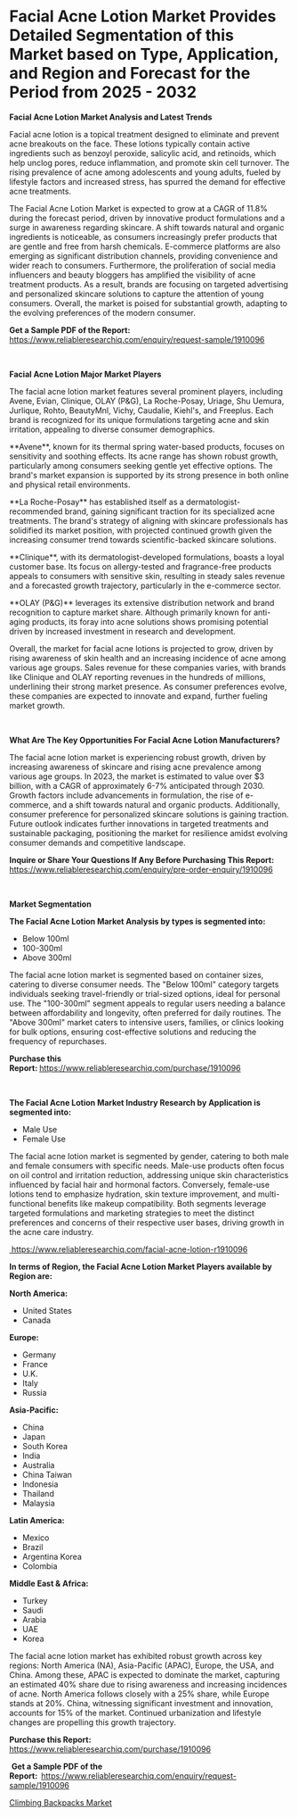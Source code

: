 <p><h1>Facial Acne Lotion Market Provides Detailed Segmentation of this Market based on Type, Application, and Region and Forecast for the Period from 2025 - 2032</h1></p><p><strong>Facial Acne Lotion Market Analysis and Latest Trends</strong></p>
<p><p>Facial acne lotion is a topical treatment designed to eliminate and prevent acne breakouts on the face. These lotions typically contain active ingredients such as benzoyl peroxide, salicylic acid, and retinoids, which help unclog pores, reduce inflammation, and promote skin cell turnover. The rising prevalence of acne among adolescents and young adults, fueled by lifestyle factors and increased stress, has spurred the demand for effective acne treatments.</p><p>The Facial Acne Lotion Market is expected to grow at a CAGR of 11.8% during the forecast period, driven by innovative product formulations and a surge in awareness regarding skincare. A shift towards natural and organic ingredients is noticeable, as consumers increasingly prefer products that are gentle and free from harsh chemicals. E-commerce platforms are also emerging as significant distribution channels, providing convenience and wider reach to consumers. Furthermore, the proliferation of social media influencers and beauty bloggers has amplified the visibility of acne treatment products. As a result, brands are focusing on targeted advertising and personalized skincare solutions to capture the attention of young consumers. Overall, the market is poised for substantial growth, adapting to the evolving preferences of the modern consumer.</p></p>
<p><strong>Get a Sample PDF of the Report:&nbsp;</strong> <a href="https://www.reliableresearchiq.com/enquiry/request-sample/1910096?utm_campaign=3130&utm_medium=2&utm_source=Github&utm_content=ia&utm_term=05042025&utm_id=facial-acne-lotion">https://www.reliableresearchiq.com/enquiry/request-sample/1910096</a></p>
<p>&nbsp;</p>
<p><strong>Facial Acne Lotion Major Market Players</strong></p>
<p><p>The facial acne lotion market features several prominent players, including Avene, Evian, Clinique, OLAY (P&G), La Roche-Posay, Uriage, Shu Uemura, Jurlique, Rohto, BeautyMnl, Vichy, Caudalie, Kiehl's, and Freeplus. Each brand is recognized for its unique formulations targeting acne and skin irritation, appealing to diverse consumer demographics.</p><p>**Avene**, known for its thermal spring water-based products, focuses on sensitivity and soothing effects. Its acne range has shown robust growth, particularly among consumers seeking gentle yet effective options. The brand's market expansion is supported by its strong presence in both online and physical retail environments.</p><p>**La Roche-Posay** has established itself as a dermatologist-recommended brand, gaining significant traction for its specialized acne treatments. The brand's strategy of aligning with skincare professionals has solidified its market position, with projected continued growth given the increasing consumer trend towards scientific-backed skincare solutions.</p><p>**Clinique**, with its dermatologist-developed formulations, boasts a loyal customer base. Its focus on allergy-tested and fragrance-free products appeals to consumers with sensitive skin, resulting in steady sales revenue and a forecasted growth trajectory, particularly in the e-commerce sector.</p><p>**OLAY (P&G)** leverages its extensive distribution network and brand recognition to capture market share. Although primarily known for anti-aging products, its foray into acne solutions shows promising potential driven by increased investment in research and development.</p><p>Overall, the market for facial acne lotions is projected to grow, driven by rising awareness of skin health and an increasing incidence of acne among various age groups. Sales revenue for these companies varies, with brands like Clinique and OLAY reporting revenues in the hundreds of millions, underlining their strong market presence. As consumer preferences evolve, these companies are expected to innovate and expand, further fueling market growth.</p></p>
<p>&nbsp;</p>
<p><strong>What Are The Key Opportunities For Facial Acne Lotion Manufacturers?</strong></p>
<p><p>The facial acne lotion market is experiencing robust growth, driven by increasing awareness of skincare and rising acne prevalence among various age groups. In 2023, the market is estimated to value over $3 billion, with a CAGR of approximately 6-7% anticipated through 2030. Growth factors include advancements in formulation, the rise of e-commerce, and a shift towards natural and organic products. Additionally, consumer preference for personalized skincare solutions is gaining traction. Future outlook indicates further innovations in targeted treatments and sustainable packaging, positioning the market for resilience amidst evolving consumer demands and competitive landscape.</p></p>
<p><strong>Inquire or Share Your Questions If Any Before Purchasing This Report:</strong> <a href="https://www.reliableresearchiq.com/enquiry/pre-order-enquiry/1910096?utm_campaign=3130&utm_medium=2&utm_source=Github&utm_content=ia&utm_term=05042025&utm_id=facial-acne-lotion">https://www.reliableresearchiq.com/enquiry/pre-order-enquiry/1910096</a></p>
<p>&nbsp;</p>
<p><strong>Market Segmentation</strong></p>
<p><strong>The Facial Acne Lotion Market Analysis by types is segmented into:</strong></p>
<p><ul><li>Below 100ml</li><li>100-300ml</li><li>Above 300ml</li></ul></p>
<p><p>The facial acne lotion market is segmented based on container sizes, catering to diverse consumer needs. The "Below 100ml" category targets individuals seeking travel-friendly or trial-sized options, ideal for personal use. The "100-300ml" segment appeals to regular users needing a balance between affordability and longevity, often preferred for daily routines. The "Above 300ml" market caters to intensive users, families, or clinics looking for bulk options, ensuring cost-effective solutions and reducing the frequency of repurchases.</p></p>
<p><strong>Purchase this Report:&nbsp;</strong><a href="https://www.reliableresearchiq.com/purchase/1910096?utm_campaign=3130&utm_medium=2&utm_source=Github&utm_content=ia&utm_term=05042025&utm_id=facial-acne-lotion">https://www.reliableresearchiq.com/purchase/1910096</a></p>
<p>&nbsp;</p>
<p><strong>The Facial Acne Lotion Market Industry Research by Application is segmented into:</strong></p>
<p><ul><li>Male Use</li><li>Female Use</li></ul></p>
<p><p>The facial acne lotion market is segmented by gender, catering to both male and female consumers with specific needs. Male-use products often focus on oil control and irritation reduction, addressing unique skin characteristics influenced by facial hair and hormonal factors. Conversely, female-use lotions tend to emphasize hydration, skin texture improvement, and multi-functional benefits like makeup compatibility. Both segments leverage targeted formulations and marketing strategies to meet the distinct preferences and concerns of their respective user bases, driving growth in the acne care industry.</p></p>
<p><a href="https://www.reliableresearchiq.com/facial-acne-lotion-r1910096?utm_campaign=3130&utm_medium=2&utm_source=Github&utm_content=ia&utm_term=05042025&utm_id=facial-acne-lotion">&nbsp;https://www.reliableresearchiq.com/facial-acne-lotion-r1910096</a></p>
<p><strong>In terms of Region, the Facial Acne Lotion Market Players available by Region are:</strong></p>
<p>
    <p> <strong> North America: </strong>
        <ul>
            <li>United States</li>
            <li>Canada</li>
        </ul>
        </p> 
    <p> <strong> Europe: </strong>
        <ul>
            <li>Germany</li>
            <li>France</li>
            <li>U.K.</li>
            <li>Italy</li>
            <li>Russia</li>
        </ul>
        </p> 
    <p> <strong> Asia-Pacific: </strong>
        <ul>
            <li>China</li>
            <li>Japan</li>
            <li>South Korea</li>
            <li>India</li>
            <li>Australia</li>
            <li>China Taiwan</li>
            <li>Indonesia</li>
            <li>Thailand</li>
            <li>Malaysia</li>
        </ul>
        </p> 
    <p> <strong> Latin America: </strong>
        <ul>
            <li>Mexico</li>
            <li>Brazil</li>
            <li>Argentina Korea</li>
            <li>Colombia</li>
        </ul>
        </p> 
    <p> <strong> Middle East & Africa: </strong>
        <ul>
            <li>Turkey</li>
            <li>Saudi</li>
            <li>Arabia</li>
            <li>UAE</li>
            <li>Korea</li>
        </ul>
    </p>
    </p>
<p><p>The facial acne lotion market has exhibited robust growth across key regions: North America (NA), Asia-Pacific (APAC), Europe, the USA, and China. Among these, APAC is expected to dominate the market, capturing an estimated 40% share due to rising awareness and increasing incidences of acne. North America follows closely with a 25% share, while Europe stands at 20%. China, witnessing significant investment and innovation, accounts for 15% of the market. Continued urbanization and lifestyle changes are propelling this growth trajectory.</p></p>
<p><strong>Purchase this Report: </strong><a href="https://www.reliableresearchiq.com/purchase/1910096?utm_campaign=3130&utm_medium=2&utm_source=Github&utm_content=ia&utm_term=05042025&utm_id=facial-acne-lotion">https://www.reliableresearchiq.com/purchase/1910096</a></p>
<p>&nbsp;<strong>Get a Sample PDF of the Report:&nbsp;&nbsp;</strong><a href="https://www.reliableresearchiq.com/enquiry/request-sample/1910096?utm_campaign=3130&utm_medium=2&utm_source=Github&utm_content=ia&utm_term=05042025&utm_id=facial-acne-lotion">https://www.reliableresearchiq.com/enquiry/request-sample/1910096</a></p>
<p><strong></strong></p>
<p><p><a href="https://github.com/voigttyagi/Market-Research-Report-List-1/blob/main/climbing-backpacks-market.md?utm_campaign=3130&utm_medium=2&utm_source=Github&utm_content=ia&utm_term=05042025&utm_id=facial-acne-lotion">Climbing Backpacks Market</a></p></p>